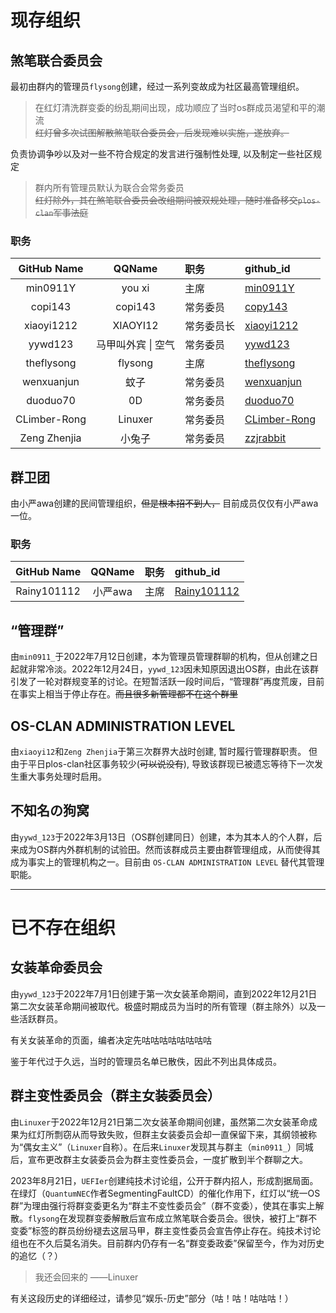# 现存组织

## 煞笔联合委员会

最初由群内的管理员`flysong`创建，经过一系列变故成为社区最高管理组织。

> 在红灯清洗群变委的纷乱期间出现，成功顺应了当时os群成员渴望和平的潮流 \
> ~~红灯曾多次试图解散煞笔联合委员会，后发现难以实施，遂放弃。~~

负责协调争吵以及对一些不符合规定的发言进行强制性处理, 以及制定一些社区规定

> 群内所有管理员默认为联合会常务委员 \
> ~~红灯除外，其在煞笔联合委员会改组期间被双规处理，随时准备移交`plos-clan`军事法庭~~

### 职务

| GitHub Name | QQName | 职务 | github_id |
|:-----------:|:------:|:-----|:----------|
| min0911Y | you xi | 主席 | [min0911Y](https://github.com/min0911Y) |
| copi143 | copi143 | 常务委员 | [copy143](https://github.com/copi143) |
| xiaoyi1212 | XIAOYI12 | 常务委员长 | [xiaoyi1212](https://github.com/xiaoyi1212) |
| yywd123 | 马甲叫外宾 \| 空气 | 常务委员 | [yywd123](https://github.com/yywd123) |
| theflysong | flysong | 主席 | [theflysong](https://github.com/theflysong) |
| wenxuanjun | 蚊子 | 常务委员 | [wenxuanjun](https://github.com/wenxuanjun) |
| duoduo70 | 0D | 常务委员 | [duoduo70](https://github.com/duoduo70) |
| CLimber-Rong | Linuxer | 常务委员 | [CLimber-Rong](https://github.com/CLimber-Rong) |
| Zeng Zhenjia | 小兔子 | 常务委员 | [zzjrabbit](https://github.com/zzjrabbit) |

## 群卫团

由小严awa创建的民间管理组织，~~但是根本招不到人，~~ 目前成员仅仅有小严awa一位。

### 职务

| GitHub Name | QQName | 职务 | github_id |
|:-----------:|:------:|:-----|:----------|
| Rainy101112 | 小严awa | 主席 | [Rainy101112](https://github.com/Rainy101112) |

## “管理群”

由`min0911_`于2022年7月12日创建，本为管理员管理群聊的机构，但从创建之日起就非常冷淡。2022年12月24日，`yywd_123`因未知原因退出OS群，由此在该群引发了一轮对群规变革的讨论。在短暂活跃一段时间后，“管理群”再度荒废，目前在事实上相当于停止存在。~~而且很多新管理都不在这个群里~~

## OS-CLAN ADMINISTRATION LEVEL

由`xiaoyi12`和`Zeng Zhenjia`于第三次群界大战时创建, 暂时履行管理群职责。
但由于平日plos-clan社区事务较少(~~可以说没有~~), 导致该群现已被遗忘等待下一次发生重大事务处理时启用。

## 不知名の狗窝

由`yywd_123`于2022年3月13日（OS群创建同日）创建，本为其本人的个人群，后来成为OS群内外群机制的试验田。然而该群成员主要由群管理组成，从而使得其成为事实上的管理机构之一。目前由 `OS-CLAN ADMINISTRATION LEVEL` 替代其管理职能。

<hr>

# 已不存在组织

## 女装革命委员会

由`yywd_123`于2022年7月1日创建于第一次女装革命期间，直到2022年12月21日第二次女装革命期间被取代。极盛时期成员为当时的所有管理（群主除外）以及一些活跃群员。

有关女装革命的页面，编者决定先咕咕咕咕咕咕咕咕

鉴于年代过于久远，当时的管理员名单已散佚，因此不列出具体成员。

## 群主变性委员会（群主女装委员会）

由`Linuxer`于2022年12月21日第二次女装革命期间创建，虽然第二次女装革命成果为红灯所剽窃从而导致失败，但群主女装委员会却一直保留下来，其纲领被称为“偶女主义”（`Linuxer`自称）。在后来`Linuxer`发现其与群主（`min0911_`）同城后，宣布更改群主女装委员会为群主变性委员会，一度扩散到半个群聊之大。

2023年8月21日，`UEFIer`创建纯技术讨论组，公开于群内招人，形成割据局面。在绿灯（`QuantumNEC`作者SegmentingFaultCD）的催化作用下，红灯以“统一OS群”为理由强行将群变委更名为“群主不变性委员会”（群不变委），使其在事实上解散。`flysong`在发现群变委解散后宣布成立煞笔联合委员会。很快，被打上“群不变委”标签的群员纷纷褪去这层马甲，群主变性委员会宣告停止存在。纯技术讨论组也在不久后莫名消失。目前群内仍存有一名“群变委政委”保留至今，作为对历史的追忆（？）

> 我还会回来的  ——Linuxer

有关这段历史的详细经过，请参见“娱乐-历史”部分（咕！咕！咕咕咕！）

